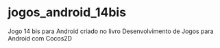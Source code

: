 jogos_android_14bis
===================

Jogo 14 bis para Android criado no livro Desenvolvimento de Jogos para Android com Cocos2D